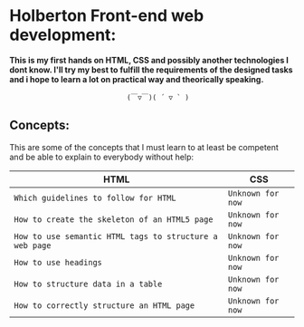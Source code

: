 # Holberton Front-end web development:

__This is my first hands on HTML, CSS and possibly another technologies I dont know. I'll try my best to fulfill the requirements of the designed tasks and i hope to learn a lot on practical way and theorically speaking.__


                                 (￣▽￣)( ´ ▽ ` )


## Concepts:

This are some of the concepts that I must learn to at least be competent and be able to explain to everybody without help:

|HTML                          |CSS|
|----------------|---------------------|
`Which guidelines to follow for HTML`|`Unknown for now`
`How to create the skeleton of an HTML5 page`|`Unknown for now` 
`How to use semantic HTML tags to structure a web page`|`Unknown for now`
`How to use headings`|`Unknown for now` 
`How to structure data in a table`|`Unknown for now` 
`How to correctly structure an HTML page`|`Unknown for now` 

